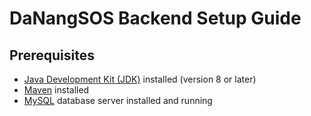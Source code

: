 
# DaNangSOS Backend Setup Guide
## Prerequisites
- [Java Development Kit (JDK)](https://www.oracle.com/java/technologies/javase-downloads.html) installed (version 8 or later)
- [Maven](https://maven.apache.org/download.cgi) installed
- [MySQL](https://dev.mysql.com/downloads/mysql/) database server installed and running

